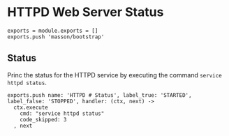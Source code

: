 
# HTTPD Web Server Status

    exports = module.exports = []
    exports.push 'masson/bootstrap'

## Status

Princ the status for the HTTPD service by executing the command
`service httpd status`.

    exports.push name: 'HTTPD # Status', label_true: 'STARTED', label_false: 'STOPPED', handler: (ctx, next) ->
      ctx.execute
        cmd: "service httpd status"
        code_skipped: 3
      , next
